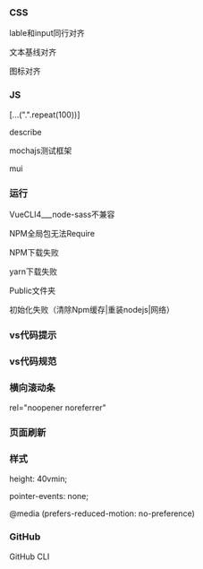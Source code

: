 ### CSS

lable和input同行对齐

文本基线对齐

图标对齐

### JS

[...(".".repeat(100))]

describe

mochajs测试框架

mui

### 运行

VueCLI4___node-sass不兼容

NPM全局包无法Require

NPM下载失败

yarn下载失败

Public文件夹

初始化失败（清除Npm缓存|重装nodejs|网络）

### vs代码提示

### vs代码规范

### 横向滚动条

rel="noopener noreferrer"

### 页面刷新

### 样式

height: 40vmin;

pointer-events: none;

@media (prefers-reduced-motion: no-preference)

### GitHub

GitHub CLI
